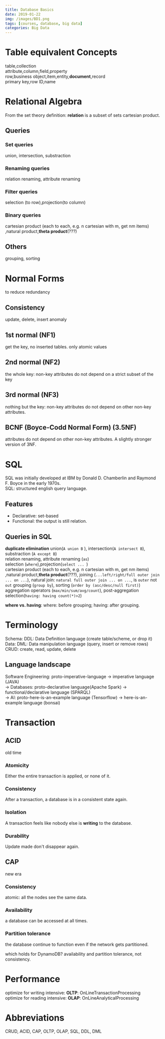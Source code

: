 ```yaml
---
title: Database Basics
date: 2019-01-22
img: /images/BD1.png
tags: [courses, database, big data]
categories: Big Data
---
```




# Table equivalent Concepts

table,collection  
attribute,column,field,property  
row,business object,item,entity,**document**,record  
primary key,row ID,name  

# Relational Algebra
From the set theory definition: **relation** is a subset of sets cartesian product.
## Queries
### Set queries
union, intersection,  substraction  
### Renaming queries
relation renaming,  attribute renaming
### Filter queries
selection (to row),projection(to column)
### Binary queries
cartesian product (each to each, e.g. n cartesian with m, get nm items) ,natural product,**theta product**(???)

## Others
grouping, sorting

# Normal Forms
to reduce redundancy  
## Consistency 
update, delete, insert anomaly
## 1st normal (NF1)
get the key, no inserted tables. only atomic values
## 2nd normal (NF2)
the whole key: non-key attributes do not depend on a strict subset of the key
## 3rd normal (NF3)
nothing but the key: non-key attributes do not depend on other non-key attributes.
## BCNF (Boyce-Codd Normal Form) (3.5NF)
attributes do not depend on other non-key attributes. A slightly stronger version of 3NF.

# SQL
SQL was initially developed at IBM by Donald D. Chamberlin and Raymond F. Boyce in the early 1970s.  
SQL: structured english query language.
## Features
- Declarative: set-based  
- Functional: the output is still relation.

## Queries in SQL
**duplicate elimination** union(```A union B``` ), intersection(```A intersect B```),  substraction (```A except B```)  
relation renaming,  attribute renaming (```as```)  
selection (```where```),projection(```select ... ```)  
cartesian product (each to each, e.g. n cartesian with m, get nm items) ,natural product,**theta product**(???), joining (```...left/right/full outer join ... on ...```), natural join: ```natural full outer join ... on ...```, is ```outer``` not ```out```
grouping (```group by```), sorting (```order by (asc/desc/null first)```)  
aggregation operators (```max/min/sum/avg/count```), post-aggregation selection(```having: having count(*)>2```)  

**where vs. having**: where: before grouping; having: after grouping.

# Terminology
Schema: DDL: Data Definition language (create table/scheme, or drop it)  
Data: DML: Data manipulation language (query, insert or remove rows)  
CRUD: create, read, update, delete

## Language landscape
Software Engineering: proto-imperative-language -> imperative language (JAVA)   
-> Databases: proto-declarative language(Apache Spark) -> functional/declarative language (SPARQL)  
-> AI: proto-here-is-an-example language (Tensorflow) -> here-is-an-example language (bonsai)

# Transaction
## ACID
old time
### Atomicity
Either the entire transaction is applied, or none of it.
### Consistency
After a transaction, a database is in a consistent state again.
### Isolation
A transaction feels like nobody else is **writing** to the database.
### Durability
Update made don't disappear again.

## CAP
new era
### Consistency
atomic: all the nodes see the same data.
### Availability
a database can be accessed at all times.

### Partition tolerance
the database continue to function even if the network gets partitioned.

which holds for DynamoDB? availability and partition tolerance, not consistency.
# Performance
optimize for writing intensive: **OLTP**: OnLineTransactionProcessing  
optimize for reading intensive: **OLAP**: OnLineAnalyticalProcessing

# Abbreviations
CRUD, ACID, CAP, OLTP, OLAP, SQL, DDL, DML